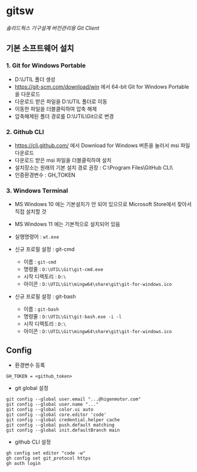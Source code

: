 # gitsw

_솔리드웍스 기구설계 버전관리용 Git Client_

## 기본 소프트웨어 설치

### 1. Git for Windows Portable
* D:\UTIL 폴더 생성
* https://git-scm.com/download/win 에서 64-bit Git for Windows Portable 을 다운로드
* 다운로드 받은 파일을 D:\UTIL 폴더로 이동
* 이동한 파일을 더블클릭하여 압축 해제
* 압축해제된 폴더 경로를 D:\UTIL\Git으로 변경

### 2. Github CLI
* https://cli.github.com/ 에서 Download for Windows 버튼을 눌러서 msi 파일 다운로드
* 다운로드 받은 msi 파일을 더블클릭하여 설치
* 설치장소는 원래의 기본 설치 경로 권장 :  C:\Program Files\GitHub CLI\
* 인증환경변수 : GH_TOKEN


### 3. Windows Terminal
* MS Windows 10 에는 기본설치가 안 되어 있으므로 Microsoft Store에서 찾아서 직접 설치할 것
* MS Windows 11 에는 기본적으로 설치되어 있음
* 실행명령어 : `wt.exe`
* 신규 프로필 설정 : git-cmd
  - 이름 : `git-cmd`
  - 명령줄 : `D:\UTIL\Git\git-cmd.exe`
  - 시작 디렉토리 : `D:\`
  - 아이콘 : `D:\UTIL\Git\mingw64\share\git\git-for-windows.ico`

* 신규 프로필 설정 : git-bash
  - 이름 : `git-bash`
  - 명령줄 : `D:\UTIL\Git\git-bash.exe -i -l`
  - 시작 디렉토리 : `D:\`
  - 아이콘 : `D:\UTIL\Git\mingw64\share\git\git-for-windows.ico`

## Config

* 환경변수 등록

```
GH_TOKEN = <github_token>
```

* git global 설정

```
git config --global user.email "...@higenmotor.com"
git config --global user.name "..."
git config --global color.ui auto
git config --global core.editor 'code'
git config --global credential.helper cache
git config --global push.default matching
git config --global init.defaultBranch main
```

* github CLI 설정

```
gh config set editor "code -w"
gh config set git_protocol https
gh auth login
```
